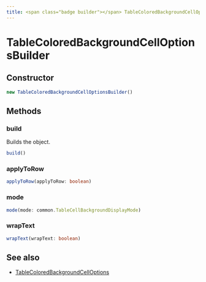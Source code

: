 ```yaml
---
title: <span class="badge builder"></span> TableColoredBackgroundCellOptionsBuilder
---
```

# <span class="badge builder"></span> TableColoredBackgroundCellOptionsBuilder

## Constructor

```typescript
new TableColoredBackgroundCellOptionsBuilder()
```
## Methods

### <span class="badge object-method"></span> build

Builds the object.

```typescript
build()
```

### <span class="badge object-method"></span> applyToRow

```typescript
applyToRow(applyToRow: boolean)
```

### <span class="badge object-method"></span> mode

```typescript
mode(mode: common.TableCellBackgroundDisplayMode)
```

### <span class="badge object-method"></span> wrapText

```typescript
wrapText(wrapText: boolean)
```

## See also

 * <span class="badge object-type-interface"></span> [TableColoredBackgroundCellOptions](./object-TableColoredBackgroundCellOptions.md)
